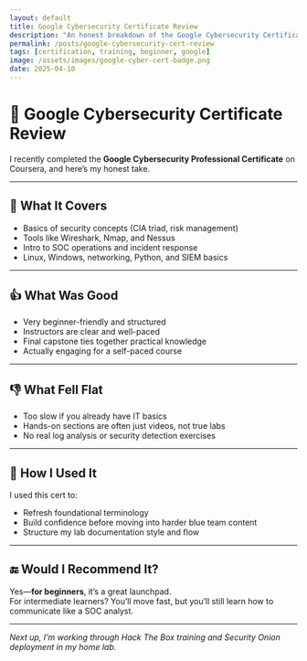 ```yaml
---
layout: default
title: Google Cybersecurity Certificate Review
description: "An honest breakdown of the Google Cybersecurity Certificate—what it covers well, where it falls short, and how to actually turn it into hands-on experience."
permalink: /posts/google-cybersecurity-cert-review
tags: [certification, training, beginner, google]
image: /assets/images/google-cyber-cert-badge.png
date: 2025-04-10
---
```


# 🔐 Google Cybersecurity Certificate Review

I recently completed the **Google Cybersecurity Professional Certificate** on Coursera, and here’s my honest take.

---

## 🧠 What It Covers

- Basics of security concepts (CIA triad, risk management)
- Tools like Wireshark, Nmap, and Nessus
- Intro to SOC operations and incident response
- Linux, Windows, networking, Python, and SIEM basics

---

## 👍 What Was Good

- Very beginner-friendly and structured
- Instructors are clear and well-paced
- Final capstone ties together practical knowledge
- Actually engaging for a self-paced course

---

## 👎 What Fell Flat

- Too slow if you already have IT basics
- Hands-on sections are often just videos, not true labs
- No real log analysis or security detection exercises

---

## 🔧 How I Used It

I used this cert to:
- Refresh foundational terminology
- Build confidence before moving into harder blue team content
- Structure my lab documentation style and flow

---

## 🔚 Would I Recommend It?

Yes—**for beginners**, it’s a great launchpad.  
For intermediate learners? You’ll move fast, but you’ll still learn how to communicate like a SOC analyst.

---

*Next up, I’m working through Hack The Box training and Security Onion deployment in my home lab.*
